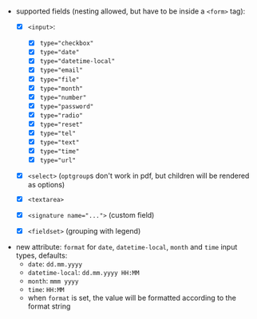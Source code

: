 #   

- supported fields (nesting allowed, but have to be inside a `<form>` tag):
    - [x] `<input>`:
        - [x] `type="checkbox"`
        - [x] `type="date"`
        - [x] `type="datetime-local"`
        - [x] `type="email"`
        - [x] `type="file"`
        - [x] `type="month"`
        - [x] `type="number"`
        - [x] `type="password"`
        - [x] `type="radio"`
        - [x] `type="reset"`
        - [x] `type="tel"`
        - [x] `type="text"`
        - [x] `type="time"`
        - [x] `type="url"`
    - [x] `<select>` (`optgroup`s don't work in pdf, but children will be rendered as options)
    - [x] `<textarea>`
    - [x] `<signature name="...">` (custom field)
    - [x] `<fieldset>` (grouping with legend)


- new attribute: `format` for `date`, `datetime-local`, `month` and `time` input types, defaults:
    - `date`: `dd.mm.yyyy`
    - `datetime-local`: `dd.mm.yyyy HH:MM`
    - `month`: `mmm yyyy`
    - `time`: `HH:MM`
    - when `format` is set, the value will be formatted according to the format string

